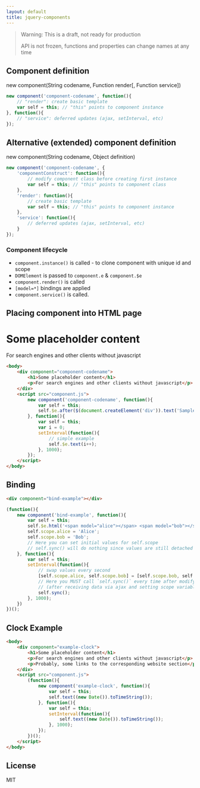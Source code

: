 ```yaml
---
layout: default
title: jquery-components
---
```


> Warning: This is a draft, not ready for production
>
> API is not frozen, functions and properties can change names at any time

## Component definition

new component(String codename, Function render[, Function service])

```js
new component('component-codename', function(){
	// "render": create basic template
	var self = this; // "this" points to component instance
}, function(){
	// "service": deferred updates (ajax, setInterval, etc)
});
```

## Alternative (extended) component definition

new component(String codename, Object definition)

```js
new component('component-codename', {
	'componentConstruct': function(){
		// modify component class before creating first instance
		var self = this; // "this" points to component class
	},
	'render': function(){
		// create basic template
		var self = this; // "this" points to component instance
	},
	'service': function(){
		// deferred updates (ajax, setInterval, etc)
	}
});
```

### Component lifecycle
- `component.instance()` is called - to clone component with unique id and scope
- `DOMElement` is passed to `component.e` & `component.$e`
- `component.render()` is called
- `[model=*]` bindings are applied
- `component.service()` is called.


## Placing component into HTML page

<div component="component-codename">
	<h1>Some placeholder content</h1>
	<p>For search engines and other clients without javascript</p>
</div>
<script>
	new component('component-codename', function(){
		var self = this;
		self.$e.after($(document.createElement('div')).text('Sample text'));
	}, function(){
		var self = this;
		var i = 0;
		setInterval(function(){
			// simple example
			self.$e.text(i++);
		}, 1000);
	});
</script>

```html
<body>
	<div component="component-codename">
		<h1>Some placeholder content</h1>
		<p>For search engines and other clients without javascript</p>
	</div>
	<script src="component.js">
		new component('component-codename', function(){
			var self = this;
			self.$e.after($(document.createElement('div')).text('Sample text'));
		}, function(){
			var self = this;
			var i = 0;
			setInterval(function(){
				// simple example
				self.$e.text(i++);
			}, 1000);
		});
	</script>
</body>
```

## Binding

<div component="bind-example"></div>
<script>
	new component('bind-example', function(){
		var self = this;
		self.$e.html('<span model="alice"></span> <span model="bob"></span>');
		self.scope.alice = 'Alice';
		self.scope.bob = 'Bob';
		// Here you can set initial values for self.scope
		// self.sync() will do nothing since values are still detached from DOM
	}, function(){
		var self = this;
		setInterval(function(){
			// swap values every second
			[self.scope.alice, self.scope.bob] = [self.scope.bob, self.scope.alice];
			// Here you MUST call `self.sync()` every time after modifying `self.scope`
			// (after receiving data via ajax and setting scope variables, for example).
			self.sync();
		}, 1000);
	})
</script>

```html
<div component="bind-example"></div>
```
```js
(function(){
	new component('bind-example', function(){
		var self = this;
		self.$e.html('<span model="alice"></span> <span model="bob"></span>');
		self.scope.alice = 'Alice';
		self.scope.bob = 'Bob';
		// Here you can set initial values for self.scope
		// self.sync() will do nothing since values are still detached from DOM
	}, function(){
		var self = this;
		setInterval(function(){
			// swap values every second
			[self.scope.alice, self.scope.bob] = [self.scope.bob, self.scope.alice];
			// Here you MUST call `self.sync()` every time after modifying `self.scope`
			// (after receiving data via ajax and setting scope variables, for example).
			self.sync();
		}, 1000);
	})
})();
```


## Clock Example
```html
<body>
	<div component="example-clock">
		<h1>Some placeholder content</h1>
		<p>For search engines and other clients without javascript</p>
		<p>Probably, some links to the corresponding website section</p>
	</div>
	<script src="component.js">
		(function(){
			new component('example-clock', function(){
				var self = this;
				self.text((new Date()).toTimeString());
			}, function(){
				var self = this;
				setInterval(function(){
					self.text((new Date()).toTimeString());
				}, 1000);
			});
		})();
	</script>
</body>
```



## License
MIT
